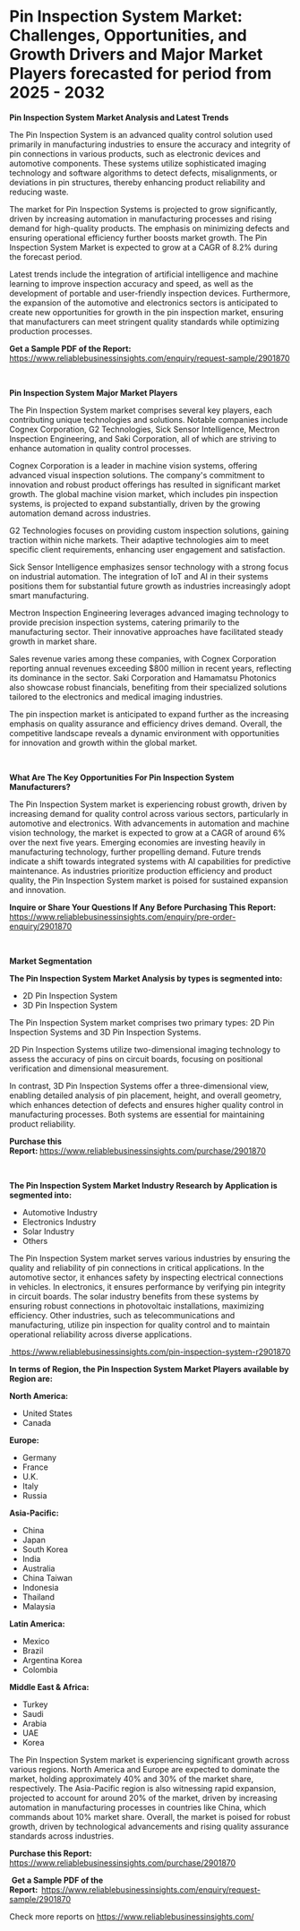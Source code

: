 <p><h1>Pin Inspection System Market: Challenges, Opportunities, and Growth Drivers and Major Market Players forecasted for period from 2025 - 2032</h1></p><p><strong>Pin Inspection System Market Analysis and Latest Trends</strong></p>
<p><p>The Pin Inspection System is an advanced quality control solution used primarily in manufacturing industries to ensure the accuracy and integrity of pin connections in various products, such as electronic devices and automotive components. These systems utilize sophisticated imaging technology and software algorithms to detect defects, misalignments, or deviations in pin structures, thereby enhancing product reliability and reducing waste.</p><p>The market for Pin Inspection Systems is projected to grow significantly, driven by increasing automation in manufacturing processes and rising demand for high-quality products. The emphasis on minimizing defects and ensuring operational efficiency further boosts market growth. The Pin Inspection System Market is expected to grow at a CAGR of 8.2% during the forecast period. </p><p>Latest trends include the integration of artificial intelligence and machine learning to improve inspection accuracy and speed, as well as the development of portable and user-friendly inspection devices. Furthermore, the expansion of the automotive and electronics sectors is anticipated to create new opportunities for growth in the pin inspection market, ensuring that manufacturers can meet stringent quality standards while optimizing production processes.</p></p>
<p><strong>Get a Sample PDF of the Report:&nbsp;</strong> <a href="https://www.reliablebusinessinsights.com/enquiry/request-sample/2901870?utm_campaign=2190&utm_medium=2&utm_source=Github&utm_content=ia&utm_term=16032025&utm_id=pin-inspection-system">https://www.reliablebusinessinsights.com/enquiry/request-sample/2901870</a></p>
<p>&nbsp;</p>
<p><strong>Pin Inspection System Major Market Players</strong></p>
<p><p>The Pin Inspection System market comprises several key players, each contributing unique technologies and solutions. Notable companies include Cognex Corporation, G2 Technologies, Sick Sensor Intelligence, Mectron Inspection Engineering, and Saki Corporation, all of which are striving to enhance automation in quality control processes.</p><p>Cognex Corporation is a leader in machine vision systems, offering advanced visual inspection solutions. The company's commitment to innovation and robust product offerings has resulted in significant market growth. The global machine vision market, which includes pin inspection systems, is projected to expand substantially, driven by the growing automation demand across industries.</p><p>G2 Technologies focuses on providing custom inspection solutions, gaining traction within niche markets. Their adaptive technologies aim to meet specific client requirements, enhancing user engagement and satisfaction.</p><p>Sick Sensor Intelligence emphasizes sensor technology with a strong focus on industrial automation. The integration of IoT and AI in their systems positions them for substantial future growth as industries increasingly adopt smart manufacturing.</p><p>Mectron Inspection Engineering leverages advanced imaging technology to provide precision inspection systems, catering primarily to the manufacturing sector. Their innovative approaches have facilitated steady growth in market share.</p><p>Sales revenue varies among these companies, with Cognex Corporation reporting annual revenues exceeding $800 million in recent years, reflecting its dominance in the sector. Saki Corporation and Hamamatsu Photonics also showcase robust financials, benefiting from their specialized solutions tailored to the electronics and medical imaging industries.</p><p>The pin inspection market is anticipated to expand further as the increasing emphasis on quality assurance and efficiency drives demand. Overall, the competitive landscape reveals a dynamic environment with opportunities for innovation and growth within the global market.</p></p>
<p>&nbsp;</p>
<p><strong>What Are The Key Opportunities For Pin Inspection System Manufacturers?</strong></p>
<p><p>The Pin Inspection System market is experiencing robust growth, driven by increasing demand for quality control across various sectors, particularly in automotive and electronics. With advancements in automation and machine vision technology, the market is expected to grow at a CAGR of around 6% over the next five years. Emerging economies are investing heavily in manufacturing technology, further propelling demand. Future trends indicate a shift towards integrated systems with AI capabilities for predictive maintenance. As industries prioritize production efficiency and product quality, the Pin Inspection System market is poised for sustained expansion and innovation.</p></p>
<p><strong>Inquire or Share Your Questions If Any Before Purchasing This Report:</strong> <a href="https://www.reliablebusinessinsights.com/enquiry/pre-order-enquiry/2901870?utm_campaign=2190&utm_medium=2&utm_source=Github&utm_content=ia&utm_term=16032025&utm_id=pin-inspection-system">https://www.reliablebusinessinsights.com/enquiry/pre-order-enquiry/2901870</a></p>
<p>&nbsp;</p>
<p><strong>Market Segmentation</strong></p>
<p><strong>The Pin Inspection System Market Analysis by types is segmented into:</strong></p>
<p><ul><li>2D Pin Inspection System</li><li>3D Pin Inspection System</li></ul></p>
<p><p>The Pin Inspection System market comprises two primary types: 2D Pin Inspection Systems and 3D Pin Inspection Systems. </p><p>2D Pin Inspection Systems utilize two-dimensional imaging technology to assess the accuracy of pins on circuit boards, focusing on positional verification and dimensional measurement. </p><p>In contrast, 3D Pin Inspection Systems offer a three-dimensional view, enabling detailed analysis of pin placement, height, and overall geometry, which enhances detection of defects and ensures higher quality control in manufacturing processes. Both systems are essential for maintaining product reliability.</p></p>
<p><strong>Purchase this Report:&nbsp;</strong><a href="https://www.reliablebusinessinsights.com/purchase/2901870?utm_campaign=2190&utm_medium=2&utm_source=Github&utm_content=ia&utm_term=16032025&utm_id=pin-inspection-system">https://www.reliablebusinessinsights.com/purchase/2901870</a></p>
<p>&nbsp;</p>
<p><strong>The Pin Inspection System Market Industry Research by Application is segmented into:</strong></p>
<p><ul><li>Automotive Industry</li><li>Electronics Industry</li><li>Solar Industry</li><li>Others</li></ul></p>
<p><p>The Pin Inspection System market serves various industries by ensuring the quality and reliability of pin connections in critical applications. In the automotive sector, it enhances safety by inspecting electrical connections in vehicles. In electronics, it ensures performance by verifying pin integrity in circuit boards. The solar industry benefits from these systems by ensuring robust connections in photovoltaic installations, maximizing efficiency. Other industries, such as telecommunications and manufacturing, utilize pin inspection for quality control and to maintain operational reliability across diverse applications.</p></p>
<p><a href="https://www.reliablebusinessinsights.com/pin-inspection-system-r2901870?utm_campaign=2190&utm_medium=2&utm_source=Github&utm_content=ia&utm_term=16032025&utm_id=pin-inspection-system">&nbsp;https://www.reliablebusinessinsights.com/pin-inspection-system-r2901870</a></p>
<p><strong>In terms of Region, the Pin Inspection System Market Players available by Region are:</strong></p>
<p>
    <p> <strong> North America: </strong>
        <ul>
            <li>United States</li>
            <li>Canada</li>
        </ul>
        </p> 
    <p> <strong> Europe: </strong>
        <ul>
            <li>Germany</li>
            <li>France</li>
            <li>U.K.</li>
            <li>Italy</li>
            <li>Russia</li>
        </ul>
        </p> 
    <p> <strong> Asia-Pacific: </strong>
        <ul>
            <li>China</li>
            <li>Japan</li>
            <li>South Korea</li>
            <li>India</li>
            <li>Australia</li>
            <li>China Taiwan</li>
            <li>Indonesia</li>
            <li>Thailand</li>
            <li>Malaysia</li>
        </ul>
        </p> 
    <p> <strong> Latin America: </strong>
        <ul>
            <li>Mexico</li>
            <li>Brazil</li>
            <li>Argentina Korea</li>
            <li>Colombia</li>
        </ul>
        </p> 
    <p> <strong> Middle East & Africa: </strong>
        <ul>
            <li>Turkey</li>
            <li>Saudi</li>
            <li>Arabia</li>
            <li>UAE</li>
            <li>Korea</li>
        </ul>
    </p>
    </p>
<p><p>The Pin Inspection System market is experiencing significant growth across various regions. North America and Europe are expected to dominate the market, holding approximately 40% and 30% of the market share, respectively. The Asia-Pacific region is also witnessing rapid expansion, projected to account for around 20% of the market, driven by increasing automation in manufacturing processes in countries like China, which commands about 10% market share. Overall, the market is poised for robust growth, driven by technological advancements and rising quality assurance standards across industries.</p></p>
<p><strong>Purchase this Report: </strong><a href="https://www.reliablebusinessinsights.com/purchase/2901870?utm_campaign=2190&utm_medium=2&utm_source=Github&utm_content=ia&utm_term=16032025&utm_id=pin-inspection-system">https://www.reliablebusinessinsights.com/purchase/2901870</a></p>
<p>&nbsp;<strong>Get a Sample PDF of the Report:&nbsp;&nbsp;</strong><a href="https://www.reliablebusinessinsights.com/enquiry/request-sample/2901870?utm_campaign=2190&utm_medium=2&utm_source=Github&utm_content=ia&utm_term=16032025&utm_id=pin-inspection-system">https://www.reliablebusinessinsights.com/enquiry/request-sample/2901870</a></p>
<p><strong></strong></p>
<p>Check more reports on <a href="https://www.reliablebusinessinsights.com/?utm_campaign=2190&utm_medium=2&utm_source=Github&utm_content=ia&utm_term=16032025&utm_id=pin-inspection-system">https://www.reliablebusinessinsights.com/</a></p>